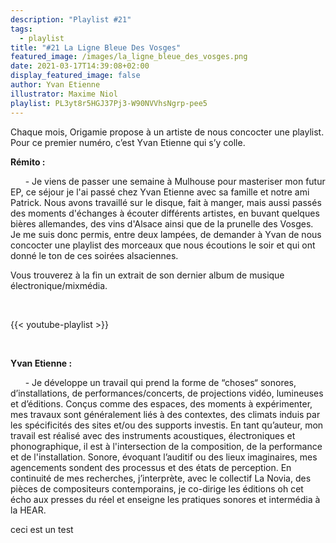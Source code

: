 ```yaml
---
description: "Playlist #21"
tags:
  - playlist
title: "#21 La Ligne Bleue Des Vosges"
featured_image: /images/la_ligne_bleue_des_vosges.png
date: 2021-03-17T14:39:08+02:00
display_featured_image: false
author: Yvan Etienne
illustrator: Maxime Niol
playlist: PL3yt8r5HGJ37Pj3-W90NVVhsNgrp-pee5
---
```

Chaque mois, Origamie propose à un artiste de nous concocter une playlist. Pour ce premier numéro, c’est Yvan Etienne qui s’y colle.

**Rémito :**

&nbsp;&nbsp;&nbsp;&nbsp;&nbsp;&nbsp;- Je viens de passer une semaine à Mulhouse pour masteriser mon futur EP, ce séjour je l'ai passé chez Yvan Etienne avec sa famille et notre ami Patrick. Nous avons travaillé sur le disque, fait à manger, mais aussi passés des moments d'échanges à écouter différents artistes, en buvant quelques bières allemandes, des vins d'Alsace ainsi que de la prunelle des Vosges.
Je me suis donc permis, entre deux lampées, de demander à Yvan de nous concocter une playlist des morceaux que nous écoutions le soir et qui ont donné le ton de ces soirées alsaciennes.

Vous trouverez à la fin un extrait de son dernier album de musique électronique/mixmédia.

<br/>

{{< youtube-playlist >}}

<br/>

**Yvan Etienne :**

&nbsp;&nbsp;&nbsp;&nbsp;&nbsp;&nbsp;- Je développe un travail qui prend la forme de “choses“ sonores, d’installations, de performances/concerts, de projections vidéo, lumineuses et d’éditions.
Conçus comme des espaces, des moments à expérimenter, mes travaux sont généralement liés à des contextes, des climats induis par les spécificités des sites et/ou des supports investis.
En tant qu’auteur, mon travail est réalisé avec des instruments acoustiques, électroniques et phonographique, il est à l'intersection de la composition, de la performance et de l'installation.
Sonore, évoquant l’auditif ou des lieux imaginaires, mes agencements sondent des processus et des états de perception.
En continuité de mes recherches, j’interprète, avec le collectif La Novia, des pièces de compositeurs contemporains, je co-dirige les éditions oh cet écho aux presses du réel et enseigne les pratiques sonores et intermédia à la HEAR.



ceci est un test